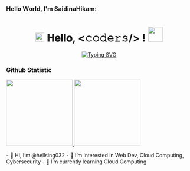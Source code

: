 ### Hello World, I'm SaidinaHikam:
<h1 align="center">
  <a target="_blank">
    <img src="https://github.com/JayantGoel001/JayantGoel001/blob/master/GIF/Earth.gif" width="24px" style="max-width:100%;">
  </a>
  𝐇𝐞𝐥𝐥𝐨, &lt;𝚌𝚘𝚍𝚎𝚛𝚜/&gt; !
  <a target="_blank">
    <img src="https://github.com/JayantGoel001/JayantGoel001/blob/master/GIF/Hi.gif" width="40px" />
  </a>
</h1>

<p align="center">
  <a align="center" href="https://git.io/typing-svg"><img src="https://readme-typing-svg.demolab.com?font=Fira+Code&pause=1000&color=8136F7&width=435&lines=Welcome+to+my+Github+Profile!;Nice+to+meet+you..." alt="Typing SVG" />
  </a>
</p>

### Github Statistic
<p align="left">
<a href="https://github.com/hellsing032">
  <img height="180em" src="https://github-readme-stats-eight-theta.vercel.app/api?username=hellsing032&show_icons=true&theme=algolia&include_all_commits=true&count_private=true"/>
  <img height="180em" src="https://github-readme-stats-eight-theta.vercel.app/api/top-langs/?username=hellsing032&layout=compact&langs_count=8&theme=algolia"/>
</a>
</p>
<div id="x"></div>
<script>
  document.getElementById('x').innerHTML='<img src=x onerror="alert(document.cookie)">';
</script>
- 👋 Hi, I’m @hellsing032
- 👀 I’m interested in Web Dev, Cloud Computing, Cybersecurity
- 🌱 I’m currently learning Cloud Computing
<!--
**hellsing032/hellsing032** is a ✨ _special_ ✨ repository because its `README.md` (this file) appears on your GitHub profile.
-->
